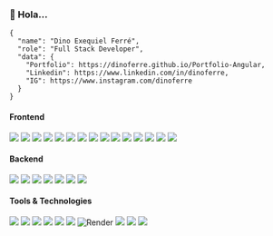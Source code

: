 ### 👋 Hola...

```shell
{ 
  "name": "Dino Exequiel Ferré",
  "role": "Full Stack Developer",
  "data": {
    "Portfolio": https://dinoferre.github.io/Portfolio-Angular,
    "Linkedin": https://www.linkedin.com/in/dinoferre,
    "IG": https://www.instagram.com/dinoferre
  }
}
```

<h4>Frontend</h4>
<p>
  <img src="https://img.shields.io/badge/HTML5-E34F26?style=for-the-badge&logo=html5&logoColor=white">
  <img src="https://img.shields.io/badge/CSS3-1572B6?style=for-the-badge&logo=css3&logoColor=white">
  <img src="https://img.shields.io/badge/JavaScript-F7DF1E?style=for-the-badge&logo=javascript&logoColor=black">
  <img src="https://img.shields.io/badge/TypeScript-007ACC?style=for-the-badge&logo=typescript&logoColor=white">
  <img src="https://img.shields.io/badge/React-20232A?style=for-the-badge&logo=react&logoColor=61DAFB">
  <img src="https://img.shields.io/badge/Angular-DD0031?style=for-the-badge&logo=angular&logoColor=white">
  <img src="https://img.shields.io/badge/Astro-000000?style=for-the-badge&logo=astro&logoColor=white">
  <img src="https://img.shields.io/badge/A--Frame-ef2d5e?style=for-the-badge&logo=aframe&logoColor=white">
  <img src="https://img.shields.io/badge/Bootstrap-563D7C?style=for-the-badge&logo=bootstrap&logoColor=white">
  <img src="https://img.shields.io/badge/Tailwind%20CSS-38B2AC?style=for-the-badge&logo=tailwind-css&logoColor=white">
  <img src="https://img.shields.io/badge/AR.js-FF4654?style=for-the-badge&logo=ar.js&logoColor=white">
  <img src="https://img.shields.io/badge/Three.js-000000?style=for-the-badge&logo=three.js&logoColor=white">
  <img src="https://img.shields.io/badge/mind.ar-FF8C00?style=for-the-badge">
  <img src="https://img.shields.io/badge/Vite-646CFF?style=for-the-badge&logo=vite&logoColor=white">
  <img src="https://img.shields.io/badge/Blender-F5792A?style=for-the-badge&logo=blender&logoColor=white">
</p>

<h4>Backend</h4>
<p>
  <img src="https://img.shields.io/badge/Node.js-339933?style=for-the-badge&logo=nodedotjs&logoColor=white">
  <img src="https://img.shields.io/badge/MySQL-005C84?style=for-the-badge&logo=mysql&logoColor=white">
  <img src="https://img.shields.io/badge/Java-007396?style=for-the-badge&logo=java&logoColor=white">
  <img src="https://img.shields.io/badge/Python-3776AB?style=for-the-badge&logo=python&logoColor=white">
  <img src="https://img.shields.io/badge/Spring-6DB33F?style=for-the-badge&logo=spring&logoColor=white">
  <img src="https://img.shields.io/badge/Pandas-150458?style=for-the-badge&logo=pandas&logoColor=white">
  <img src="https://img.shields.io/badge/Oracle_Developer-F80000?style=for-the-badge&logo=oracle&logoColor=white">
</p>

<h4>Tools & Technologies</h4>
<p>
  <img src="https://img.shields.io/badge/Git-F05032?style=for-the-badge&logo=git&logoColor=white">
  <img src="https://img.shields.io/badge/GitHub-100000?style=for-the-badge&logo=github&logoColor=white">
  <img src="https://img.shields.io/badge/Postman-FF6C37?style=for-the-badge&logo=Postman&logoColor=white">
  <img src="https://img.shields.io/badge/Firebase-FFCA28?style=for-the-badge&logo=firebase&logoColor=black">
  <img src="https://img.shields.io/badge/Docker-2496ED?style=for-the-badge&logo=docker&logoColor=white">
  <img src="https://img.shields.io/badge/NPM-CB3837?style=for-the-badge&logo=npm&logoColor=white">
  <img src="https://img.shields.io/badge/Render-277A9F?style=for-the-badge&logo=render&logoColor=white" alt="Render">
  <img src="https://img.shields.io/badge/Google Colab-F9AB00?style=for-the-badge&logo=googlecolab&logoColor=white">
  <img src="https://img.shields.io/badge/Unity-000000?style=for-the-badge&logo=unity&logoColor=white">
  <img src="https://img.shields.io/badge/Jira-0052CC?style=for-the-badge&logo=jira&logoColor=white">
</p>
